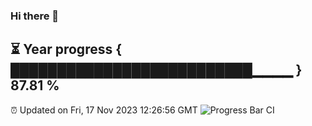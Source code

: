 ### Hi there 👋
⏳ Year progress { ██████████████████████████▁▁▁▁ } 87.81 %
---
⏰ Updated on Fri, 17 Nov 2023 12:26:56 GMT
![Progress Bar CI](https://github.com/liununu/liununu/workflows/Progress%20Bar%20CI/badge.svg)
